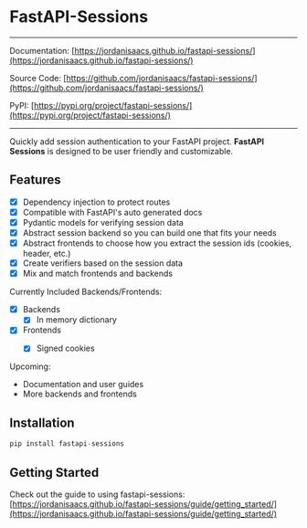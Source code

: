 # FastAPI-Sessions


---

Documentation: [https://jordanisaacs.github.io/fastapi-sessions/](https://jordanisaacs.github.io/fastapi-sessions/)

Source Code: [https://github.com/jordanisaacs/fastapi-sessions/](https://github.com/jordanisaacs/fastapi-sessions/)

PyPI: [https://pypi.org/project/fastapi-sessions/](https://pypi.org/project/fastapi-sessions/)

---

Quickly add session authentication to your FastAPI project. **FastAPI Sessions** is designed to be user friendly and customizable.


## Features

- [x] Dependency injection to protect routes
- [x] Compatible with FastAPI's auto generated docs
- [x] Pydantic models for verifying session data
- [x] Abstract session backend so you can build one that fits your needs
- [x] Abstract frontends to choose how you extract the session ids (cookies, header, etc.)
- [x] Create verifiers based on the session data
- [x] Mix and match frontends and backends

Currently Included Backends/Frontends:

- [x] Backends
    - [x] In memory dictionary
- [x] Frontends
    - [x] Signed cookies


Upcoming:

* Documentation and user guides
* More backends and frontends

## Installation

```python
pip install fastapi-sessions
```

## Getting Started

Check out the guide to using fastapi-sessions: [https://jordanisaacs.github.io/fastapi-sessions/guide/getting_started/](https://jordanisaacs.github.io/fastapi-sessions/guide/getting_started/)

